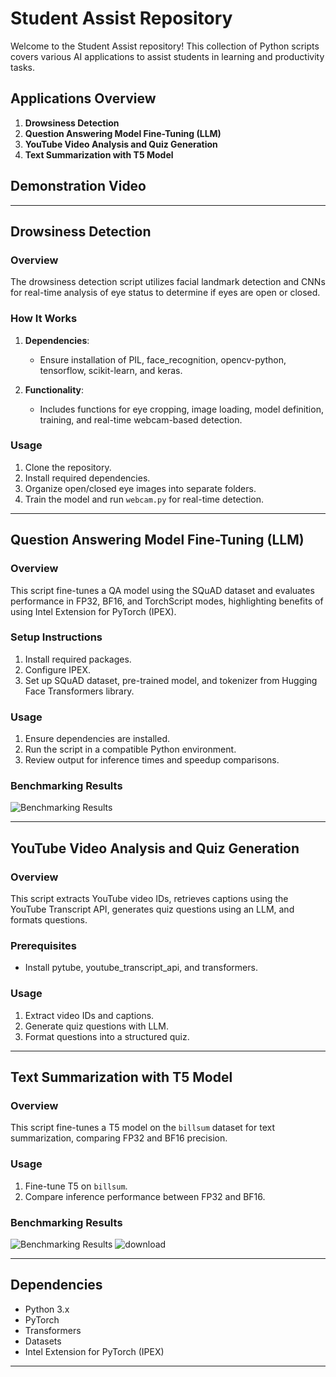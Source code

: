 # Student Assist Repository

Welcome to the Student Assist repository! This collection of Python scripts covers various AI applications to assist students in learning and productivity tasks.

## Applications Overview

1. **Drowsiness Detection**
2. **Question Answering Model Fine-Tuning (LLM)**
3. **YouTube Video Analysis and Quiz Generation**
4. **Text Summarization with T5 Model**

## Demonstration Video

---

## Drowsiness Detection

### Overview

The drowsiness detection script utilizes facial landmark detection and CNNs for real-time analysis of eye status to determine if eyes are open or closed.

### How It Works

1. **Dependencies**:
   - Ensure installation of PIL, face_recognition, opencv-python, tensorflow, scikit-learn, and keras.

2. **Functionality**:
   - Includes functions for eye cropping, image loading, model definition, training, and real-time webcam-based detection.

### Usage

1. Clone the repository.
2. Install required dependencies.
3. Organize open/closed eye images into separate folders.
4. Train the model and run `webcam.py` for real-time detection.

---

## Question Answering Model Fine-Tuning (LLM)

### Overview

This script fine-tunes a QA model using the SQuAD dataset and evaluates performance in FP32, BF16, and TorchScript modes, highlighting benefits of using Intel Extension for PyTorch (IPEX).

### Setup Instructions

1. Install required packages.
2. Configure IPEX.
3. Set up SQuAD dataset, pre-trained model, and tokenizer from Hugging Face Transformers library.

### Usage

1. Ensure dependencies are installed.
2. Run the script in a compatible Python environment.
3. Review output for inference times and speedup comparisons.

### Benchmarking Results
![Benchmarking Results](https://github.com/sivapriya1608/quiz_app_intel/assets/149949660/b15f2874-40c1-4315-9563-2d423c7ae496)

---

## YouTube Video Analysis and Quiz Generation

### Overview

This script extracts YouTube video IDs, retrieves captions using the YouTube Transcript API, generates quiz questions using an LLM, and formats questions.

### Prerequisites

- Install pytube, youtube_transcript_api, and transformers.

### Usage

1. Extract video IDs and captions.
2. Generate quiz questions with LLM.
3. Format questions into a structured quiz.

---

## Text Summarization with T5 Model

### Overview

This script fine-tunes a T5 model on the `billsum` dataset for text summarization, comparing FP32 and BF16 precision.

### Usage

1. Fine-tune T5 on `billsum`.
2. Compare inference performance between FP32 and BF16.

### Benchmarking Results
![Benchmarking Results](https://github.com/sivapriya1608/quiz_app_intel/assets/149949660/aa4c5a0f-df7e-4597-90ab-c75262660d8d)
![download](https://github.com/sivapriya1608/quiz_app_intel/assets/149949660/efd48147-5fe5-4bd0-bf83-306267491496)

---

## Dependencies

- Python 3.x
- PyTorch
- Transformers
- Datasets
- Intel Extension for PyTorch (IPEX)

---
